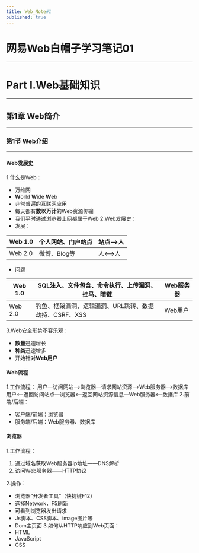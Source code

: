 ```yaml
---
title: Web_Note#1
published: true
---
```

# 网易Web白帽子学习笔记01
***
# Part I.Web基础知识
***
## 第1章 Web简介
***
### 第1节 Web介绍
***
#### Web发展史
1.什么是Web：
* 万维网
* **W**orld **W**ide **W**eb
* 非常普遍的互联网应用
* 每天都有**数以万计**的Web资源传输
* 我们平时通过浏览器上网都属于Web
2.Web发展史：
* 发展：

 | Web 1.0  |  个人网站、门户站点  |  站点—>人  |
 |--- | --- | --- | 
 |Web 2.0  |  微博、Blog等  |  人<—>人  |

* 问题

|  Web 1.0  |  SQL注入、文件包含、命令执行、上传漏洞、挂马、暗链  |  Web服务器  |
| --- | --- | --- |
|  Web 2.0  |  钓鱼、框架漏洞、逻辑漏洞、URL跳转、数据劫持、CSRF、XSS  |  Web用户  |

3.Web安全形势不容乐观：
* **数量**迅速增长
* **种类**迅速增多
* 开始针对**Web用户**

#### Web流程
1.工作流程：
    用户—访问网站—>浏览器—请求网站资源—>Web服务器——>数据库
    用户<—返回访问站点—浏览器<—返回网站资源信息—Web服务器<——数据库
2.前端/后端：
* 客户端/前端：浏览器
* 服务端/后端：Web服务器、数据库
    
#### 浏览器
1.工作流程：
1. 通过域名获取Web服务器ip地址——DNS解析
2. 访问Web服务器——HTTP协议

2.操作：
* 浏览器“开发者工具”（快捷键F12）
* 选择Network，F5刷新
* 可看到浏览器发出请求
* Js脚本、CSS脚本、image图片等
* Dom主页面
3.如何从HTTP响应到Web页面：
* HTML
* JavaScript
* CSS
